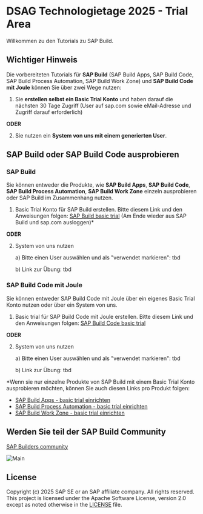 # DSAG Technologietage 2025 - Trial Area

Willkommen zu den Tutorials zu SAP Build.

## Wichtiger Hinweis

Die vorbereiteten Tutorials für **SAP Build** (SAP Build Apps, SAP Build Code, SAP Build Process Automation, SAP Build Work Zone) und **SAP Build Code mit Joule** können Sie über zwei Wege nutzen:
1. Sie **erstellen selbst ein Basic Trial Konto** und haben darauf die nächsten 30 Tage Zugriff (User auf sap.com sowie eMail-Adresse und Zugriff darauf erforderlich)

**ODER**
   
2. Sie nutzen ein **System von uns mit einem generierten User**. 

## SAP Build oder SAP Build Code ausprobieren

### SAP Build
Sie können entweder die Produkte, wie **SAP Build Apps**, **SAP Build Code**, **SAP Build Process Automation**, **SAP Build Work Zone** einzeln ausprobieren oder SAP Build im Zusammenhang nutzen.

1. Basic Trial Konto für SAP Build erstellen. Bitte diesem Link und den Anweisungen folgen: [SAP Build basic trial](https://www.sap.com/products/technology-platform/build/trial.html) (Am Ende wieder aus SAP Build und sap.com ausloggen)*

**ODER**

2. System von uns nutzen
   
   a) Bitte einen User auswählen und als "verwendet markieren": tbd
   
   b) Link zur Übung: tbd

### SAP Build Code mit Joule

Sie können entweder SAP Build Code mit Joule über ein eigenes Basic Trial Konto nutzen oder über ein System von uns.

1. Basic trial für SAP Build Code mit Joule erstellen. Bitte diesem Link und den Anweisungen folgen: [SAP Build Code basic trial](https://www.sap.com/products/technology-platform/developer-tools/trial.html)

**ODER**

2. System von uns nutzen
   
   a) Bitte einen User auswählen und als "verwendet markieren": tbd
   
   b) Link zur Übung: tbd


*Wenn sie nur einzelne Produkte von SAP Build mit einem Basic Trial Konto ausprobieren möchten, können Sie auch diesen Links pro Produkt folgen:
* [SAP Build Apps - basic trial einrichten](https://www.sap.com/products/technology-platform/low-code-app-builder/trial.html)
* [SAP Build Process Automation - basic trial einrichten](https://www.sap.com/products/technology-platform/process-automation/trial.html)
* [SAP Build Work Zone - basic trial einrichten](https://www.sap.com/products/technology-platform/workzone/trial.html)

  
## Werden Sie teil der SAP Build Community

[SAP Builders community](https://www.sap.com/builders)

![Main](Builder.jpg)
  
## License

Copyright (c) 2025 SAP SE or an SAP affiliate company. All rights reserved. This project is licensed under the Apache Software License, version 2.0 except as noted otherwise in the [LICENSE](LICENSES/Apache-2.0.txt) file.
